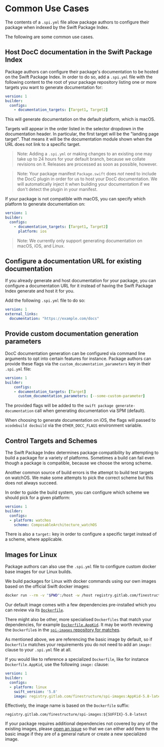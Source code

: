 # Common Use Cases

The contents of a `.spi.yml` file allow package authors to configure their package when indexed by the Swift Package Index.

The following are some common use cases.

## Host DocC documentation in the Swift Package Index

Package authors can configure their package's documentation to be hosted on the Swift Package Index. In order to do so, add a `.spi.yml` file with the following content to the root of your package repository listing one or more targets you want to generate documentation for:

```yaml
version: 1
builder:
  configs:
    - documentation_targets: [Target1, Target2]
```

This will generate documentation on the default platform, which is macOS.

Targets will appear in the order listed in the selector dropdown in the documentation header. In particular, the first target will be the "landing page target". That means it will be the documentation module shown when the URL does not link to a specific target.

> Note: Adding a `.spi.yml` or making changes to an existing one may take up to 24 hours for your default branch, because we collate revisions on it. Releases are processed as soon as possible, however.

> Note: Your package manifest `Package.swift` does *not* need to include the DocC plugin in order for us to host your DocC documentation. We will automatically inject it when building your documentation if we don't detect the plugin in your manifest.

If your package is not compatible with macOS, you can specify which platform to generate documentation on:

```yaml
version: 1
builder:
  configs:
    - documentation_targets: [Target1, Target2]
      platform: ios
```

> Note: We currently only support generating documentation on macOS, iOS, and Linux.


## Configure a documentation URL for existing documentation

If you already generate and host documentation for your package, you can configure a documentation URL for it instead of having the Swift Package Index generate and host it for you.

Add the following `.spi.yml` file to do so:

```yaml
version: 1
external_links:
  documentation: "https://example.com/docs"
```

## Provide custom documentation generation parameters

DocC documentation generation can be configured via command line arguments to opt into certain features for instance. Package authors can provide these flags via the `custom_documentation_parameters` key in their `.spi.yml` file:

```yml
version: 1
builder:
    configs:
    - documentation_targets: [Target]
      custom_documentation_parameters: [--some-custom-parameter]
```

The provided flags will be added to the `swift package generate-documentation` call when generating documentation via SPM (default).

When choosing to generate documentation on iOS, the flags will passed to `xcodebuild docbuild` via the `OTHER_DOCC_FLAGS` environment variable.

## Control Targets and Schemes

The Swift Package Index determines package compatibility by attempting to build a package for a variety of platforms. Sometimes a build can fail even though a package is compatible, because we choose the wrong scheme.

Another common source of build errors is the attempt to build test targets on watchOS. We make some attempts to pick the correct scheme but this does not always succeed.

In order to guide the build system, you can configure which scheme we should pick for a given platform:


```yaml
version: 1
builder:
  configs:
  - platform: watchos
    scheme: ComposableArchitecture_watchOS
```

There is also a `target:` key in order to configure a specific target instead of a scheme, where applicable.


## Images for Linux

Package authors can also use the `.spi.yml` file to configure custom docker base images for our Linux builds.

We build packages for Linux with docker commands using our own images based on the official Swift docker images:

```bash
docker run --rm -v "$PWD":/host -w /host registry.gitlab.com/finestructure/spi-images:basic-5.8-latest swift build
```

Our default image comes with a few dependencies pre-installed which you can review via its [`Dockerfile`](https://gitlab.com/finestructure/spi-images/-/blob/main/Dockerfile).

There might also be other, more specialised `Dockerfiles` that match your dependencies, for example [`Dockerfile.AppKid`](https://gitlab.com/finestructure/spi-images/-/blob/main/Dockerfile.AppKid). It may be worth reviewing the `Dockerfile`s in the [`spi-images` repository for matches](https://gitlab.com/finestructure/spi-images/-/tree/main).

As mentioned above, we are referencing the basic image by default, so if `Dockerfile` matches your requirements you do not need to add an `image:` clause to your `.spi.yml` file at all.

If you would like to reference a specialized `Dockerfile`, like for instance `Dockerfile.AppKid`, use the following `image:` clause:

```yaml
version: 1
builder:
  configs:
  - platform: linux
    swift_version: '5.8'
    image: registry.gitlab.com/finestructure/spi-images:AppKid-5.8-latest
```

Effectively, the image name is based on the `Dockerfile` suffix:

```
registry.gitlab.com/finestructure/spi-images:${SUFFIX}-5.8-latest
```

If your package requires additional dependencies not covered by any of the existing images, please [open an issue](https://github.com/SwiftPackageIndex/SwiftPackageIndex-Server/issues/new/choose) so that we can either add them to the basic image if they are of a general nature or create a new specialized image.
